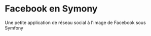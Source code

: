 Facebook en Symony
========================

Une petite application de réseau social à l'image de Facebook sous Symfony